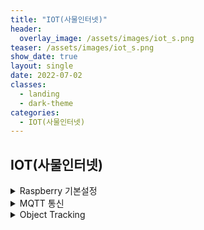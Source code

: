 ```yaml
---
title: "IOT(사물인터넷)"
header:
  overlay_image: /assets/images/iot_s.png
teaser: /assets/images/iot_s.png
show_date: true
layout: single
date: 2022-07-02
classes:
  - landing
  - dark-theme
categories:
  - IOT(사물인터넷)
---
```


## IOT(사물인터넷)

<details>
<summary> Raspberry 기본설정 </summary>
<div markdown="1">

### 라즈베리파이 한글 설치

#### Step.1

```
sudo apt-get install fonts-unfonts-core
sudo apt-get install ibus ibus-hangul
sudo reboot
```

#### Step.2

설정 -> 기본 설정 -> IBus 환경 설정 -> IBus 데몬 실행

### 라즈베리파이 아두이노 설치

```
sudo apt-get install arduino
```

### 라즈베리파이 웹캠 설치

- 웹캠 설정

```
sudo raspi-config
```

Interfacing Options -> Camera -> enable 설정

- 웹캠 정보확인

```
v4l2-ctl -V
```

- 패키지 설치

```
sudo apt-get update
sudo apt-get install fswebcam
```

- 사진 촬영

```
fswebcam -r 1280*960 --no-banner image2.jpg
```

home/pi에서 해당 이미지 확인

</div>
</details>

<details>
<summary> MQTT 통신 </summary>
<div markdown="1">

## MQTT 사물인터넷 통신 프로젝트

- 선수 지식

  - Arduino
  - Node.js
  - MongoDB
  - C언어

- 준비물
  - Wifi 모듈이 있는 보드 (WemosD1)
  - 온/습도 센서 (DH11)
  - LED

### 전체적인 흐름도

<img width="797" alt="스크린샷 2022-06-21 오후 8 30 51" src="https://user-images.githubusercontent.com/79856225/174789401-d987208e-18e5-435d-94ea-8bfa1d8bbff2.png">

### 2가지 방식

1. Socket 통신 방식 제어
2. RESTfull Service 통신 방식 제어

### 개발환경 구성

1. Arduino 설치 후 WeMos D1 R1 보드 선택 후 Blink 예제 실행

2. Wifi 연결 & 웹서버 구축

<details>
<summary> Wifi 연결 </summary>
<div markdown="1">

```c++
#include <ESP8266WiFi.h>
// 헤더파일 include

const char * ssid = "";
const char * password = "";

// 접속할 Wifi 정보 입력

WiFiServer server(80);
// 80 포트로 연결

void setup(){
    Serial.begin(9600);
    // 9600의 속도를 가진 시리얼 통신
    // 시리얼 모니터와 같은 값을 지정하며 해당 보드는 보통 115200
    delay(10);

    Serial.println();
    Serial.print("Connection to");
    Serial.println(ssid);

    WiFi.begin(ssid, password);
    // Wifi 연결 시도

    while(WiFi.status()!= WL_CONNECTED){
        delay(500);
        Serial.print(".");
    } // 연결이 성공할때까지 실행
    Serial.println("");
    Serial.println("WiFi connected");

    server.begin();
    Serial.println("Server started");
    // Server Start!!

    Serial.println(WiFi.localIP());
} //Setup

void loop(){ // Client 요청이 올때마다 웹페이지 전송
    WiFiClient client =  server.available(); // Client 접속 체크

    if(!client){ // 요청이 올때까지 계속 반복
        return;
    }

    Serial.println("New Client");

    String req = client.readStringUntil('\r');
    Serial.println(req);
    client.flush(); // 정보 비우기


    String s = "<html>";
    s = s+ "<meta name= 'viewport' content = 'width=device-width, initial-scale = 1.0'/>";
    s = s+ "<meta http-equiv='Content-Type' content= 'text/html;charset=utf-8'/>";
    s = s+"<head></head><body>Hello World!</body></html>";

    client.print(s);
    delay(1);
    Serial.println("Client disonnected");
}

```

</div>
</details>

<details>
<summary> 웹서버 구축 </summary>
<div markdown="1">

사용 함수 설명

<details>
<summary> ESP8266WebServer() </summary>
<div markdown="1">

- 접속 포트를 설정
- HTTP 프로토콜은 기본적으로 80번 포트를 사용하며 디폴트값으로 지정되어있음

```c++
ESP8266WebServer(int port = 80)
```

| 인자 | 설명      |
| ---- | --------- |
| port | 접속 포트 |

</div>
</details>

<details>
<summary> on() </summary>
<div markdown="1">

- 클라이언트의 요청에 대한 처리 함수
- 서버의 웹 페이지를 표시하는 URL은 컴퓨터의 파일과 마찬가지로 계층적인 디렉토리 구조
- 클라이언트의 요청 처리 함수는 서버에 접속할 수 있는 주소에 따라 달리 지정한다.

```c++
void on(const char * url, ThandlerFunction handler)
```

| 인자    | 설명      |
| ------- | --------- |
| url     | 주소      |
| handler | 처리 함수 |

</div>
</details>

<details>
<summary> onNotFound() </summary>
<div markdown="1">

- 존재하지 않는 주소로 접속하였을 경우 처리 함수

```c++
void onNotFound(ThandlerFunction fn)
```

| 인자 | 설명      |
| ---- | --------- |
| fn   | 처리 함수 |

</div>
</details>

<details>
<summary>begin() </summary>
<div markdown="1">

- 웹 서버를 시작

```c++
void begin()
```

</div>
</details>

<details>
<summary>handleClient() </summary>
<div markdown="1">

- 서버가 시작된 후 클라이언트의 요청을 받을 수 있다, 요청에 대한 처리는 handleClient()를 사용
- handleClient() 함수는 클라이언트의 요청이 있는 경우 클라이언트와 연결으 생성하고 요청을 처리
- 클라이언트가 접속하는 주소에 따라 해당하는 처리 함수 호출

```c++
void handleClient()
```

</div>
</details>

<details>
<summary>send() </summary>
<div markdown="1">

- 클라이언트로 데이터 전송

```c++
void send(int code, char* content_type, String content)
```

| 인자         | 설명             |
| ------------ | ---------------- |
| code         | HTTP 응답 코드   |
| content_type | 전송 내용의 종류 |
| content_type | 전송 내용        |

</div>
</details>

```c++
#include <ESP8266WiFi.h>
#include <WiFiClient.h>
#include <ESP8266WebServer.h>

const char* ssid = "";
const char* password = "";

ESP8266WebServer server(80); const int led = 14;
String s,s_head;

void handleRoot() {
    digitalWrite(led, HIGH);
    s=s_head+"<h1>켜짐</h1><br>";
    server.send(200, "text/html", s);
//server.send(200, "text/plain", "hello from esp8266!");
}

void handleNotFound(){
    digitalWrite(led, 1);
    String message = "File Not Found\n\n";
    message += "URI: ";
    message += server.uri();
    message += "\nMethod: ";
    message += (server.method() == HTTP_GET)?"GET":"POST"; message += "\nArguments: ";
    message += server.args();
    message += "\n";
    for (uint8_t i=0; i<server.args(); i++){
    message += " " + server.argName(i) + ": " + server.arg(i) + "\n"; }
    server.send(404, "text/plain", message);
    digitalWrite(led, 0); }
// WIFI_STA (Station mode, Stand-alone mode)
// 다른 공유기에 접속해서 IP를 할당받고, HTTP 통신을 사용하는 모드입니다
void setupWifi() {
    WiFi.mode(WIFI_STA);
    WiFi.begin(ssid, password); Serial.println("");
// Wait for connection
    while (WiFi.status() != WL_CONNECTED) {
    delay(500);
    Serial.print("."); }
    Serial.println(""); Serial.print("Connected to "); Serial.println(ssid); Serial.print("IP address: "); Serial.println(WiFi.localIP());
}

void setup(void){
    pinMode(led, OUTPUT);
    digitalWrite(led, LOW); Serial.begin(115200);
    // 여기 프로그램 부분을 함수로처리
    setupWifi();
    // 스마트폰에 맟게 크기 조정, html에서 한글 출력하게 설정
    s_head="<meta name='viewport' content='width=device-width, initial-scale=1.0'/>";
    //s=s+"<meta http-equiv='refresh' content='5'/>";
    s_head=s_head+"<meta http-equiv='Content-Type' content='text/html;charset=utf-8' />";
    server.on("/", handleRoot); server.on("/inline", [](){
    //server.send(200, "text/plain", "this works as well");
    digitalWrite(led, LOW);
    s=s_head+"<h1>꺼짐</h1><br>";
    server.send(200, "text/html", s);
    });
    server.onNotFound(handleNotFound);
    server.begin();
    Serial.println("HTTP server started"); }
void loop(void){
    server.handleClient();
}

```

</div>
</details>

3. NodeJs 설치

센서 데이터를 DB에 저장 하고 DB에 저장된 센서 데이터를 웹/앱으로 전송을 해주는 중간 다리역할

- 최신 LTS 파일 다운로드 후 설치 확인

설치된 버전 정보 확인

```
node --version
```

npm 프로그램 버전 확인 (Python pip와 비슷함)

```
npm --version
```

- Visual Studio Code 설치 후 확장팩 다운로드
  확장팩 다운로드는 선택 사항
  - prettier Extension 검색 후 설치
  - Ctrl + Shift + P
    - setting
    - Open Settings(UI) 선택
    - formatOnSave 입력 후 체크박스 선택

4. NodeJs http 서버 생성

- Project 폴더 생성 후 app.js 파일 생성

```javascript
// http 모듈을 이용
const http = require("http");
// require를 이용하여 http 모듈을 가져오기

// 람다식을 이용 (익명 함수)

const server = http.createServer((req, res) => {
  if (req.url === "/") {
    res.write("<h1>Hello from nodejs</h1>");
  } else {
    // 백틱을 사용하면 ${}을 사용해서 문자열과 변수를 적절하게 같이 사용할 수 있다.
    res.wrtie(`<h1>You have entered this urel : ${req.url}</h1>`);
  }
  res.end();
});

server.listen(3000, () => {
  console.log("The server is listening on port 3000");
});
```

- 서버구동 및 실행

```
node app.js
```

3000 port가 개방되고 서버가 구동

http://localhost:3000에 접속 후 확인

5. express 모듈로 서버만들기

express는 NodeJs에서 웹서버를 만들 때 가장많이 사용하는 모듈이다.

npm package (http://npmjs.com)에서 npm 패키지 정보를 알 수 있음

- express 설치 후 실습 코드 입력

express 모듈 설치

```
npm i express
```

실습 코드

```javascript
const express = require("express");
const Server = express();
// GET , POST , DELETE, PUT

Server.get("/", (req, res) => {
  res.send("<h1>Hello from NodeJs</h1>");
});

Server.listen(3300, (err) => {
  if (err) return console.log(err);
  console.log("The Server is Listening on Port 3300");
});
```

- express HTML로 응답

별도의 HTML 파일을 만들어서 응답하는 방식

<img width="408" alt="스크린샷 2022-06-21 오후 11 09 48" src="https://user-images.githubusercontent.com/79856225/174820683-3d507c9a-1e1d-4264-bbe6-00cfddad79fb.png">

1. index.html 파일 생성

```html
<!-- html:5을 입력하면 자동으로 기본 골격을 만들어준다 -->
<!DOCTYPE html>
<html lang="en">
  <head>
    <meta charset="UTF-8" />
    <meta http-equiv="X-UA-Compatible" content="IE=edge" />
    <meta name="viewport" content="width=device-width, initial-scale=1.0" />
    <title>Main</title>
  </head>
  <body>
    <h1>This is MainPage</h1>
  </body>
</html>
```

2. about.html 파일 생성

```html
<!-- html:5을 입력하면 자동으로 기본 골격을 만들어준다 -->
<!DOCTYPE html>
<html lang="en">
  <head>
    <meta charset="UTF-8" />
    <meta http-equiv="X-UA-Compatible" content="IE=edge" />
    <meta name="viewport" content="width=device-width, initial-scale=1.0" />
    <title>About</title>
  </head>
  <body>
    <h1>About</h1>
  </body>
</html>
```

3. app.js 파일 수정

```javascript
const express = require("express");
const Server = express();
// GET , POST , DELETE, PUT
// __dirname을 사용하면 현재 파일이 실행되는 경로를 자동으로 맞춰준다.

Server.get("/", (req, res) => {
  res.sendFile(__dirname + "/index.html");
});

Server.get("/about", (req, res) => {
  res.sendFile(__dirname + "/about.html");
});

Server.listen(3300, (err) => {
  if (err) return console.log(err);
  console.log("The Server is Listening on Port 3300");
});
```

6. Nodejs Middleware 사용하기

특정 데이터를 처리하기전 서버에서 공통적으로 처해야 할 작업
클라이언트의 모든 요청은 미들웨어를 통과해야한다!

<img width="475" alt="스크린샷 2022-06-25 오후 5 58 56" src="https://user-images.githubusercontent.com/79856225/175766255-b94e1bc9-8038-42b0-8d2a-7867145e1a00.png">

1. 404.html 파일 생성

```html
<!DOCTYPE html>
<html lang="en">
  <head>
    <meta charset="UTF-8" />
    <meta http-equiv="X-UA-Compatible" content="IE=edge" />
    <meta name="viewport" content="width=device-width, initial-scale=1.0" />
    <title>Document</title>
  </head>
  <body>
    <h1>Page Not Found 404</h1>
  </body>
</html>
```

2. CSS사용을 위해 public 폴더생성 -> index.css 파일생성

```css
.red {
  color: red;
}
```

3. 미들웨어를 사용해서 public 경로를 공통적으로 적용 app.js 수정

```javascript
const express = require("express");
const Server = express();
// GET , POST , DELETE, PUT

Server, use(express.static(__dirname + "public"));

Server.get("/", (req, res) => {
  res.sendFile(__dirname + "/index.html");
});

Server.get("/about", (req, res) => {
  res.sendFile(__dirname + "/about.html");
});

Server.use((req, res) => {
  res.sendFile(__dirname + "404/html");
});

Server.listen(3300, (err) => {
  if (err) return console.log(err);
  console.log("The Server is Listening on Port 3300");
});
```

4. index.html과 css 파일 연동

```html
<!DOCTYPE html>
<html lang="en">
  <head>
    <meta charset="UTF-8" />
    <meta http-equiv="X-UA-Compatible" content="IE=edge" />
    <meta name="viewport" content="width=device-width, initial-scale=1.0" />
    <link rel="stylesheet" href="/index.css" />
    <title>Main</title>
  </head>
  <body>
    <h1 class="red">This is MainPage</h1>
  </body>
</html>
```



</div>
</details>
 



<details>
<summary> Object Tracking </summary>
<div markdown="1">

# 실시간 객체 트랙킹

등록된 사용자를 제외한 외부침입자를 인식하여 트랙킹하는 방법

### 트래킹 알고리즘과 객체 감지와의 차이점

- 트래킹 알고리즘
  - 감지 알고리즘보다 훨씬 빠름
  - 기존 데이터를 사용하여 다음 탐지에 재사용이 가능하기 때문에
  - 하지만 급격한 변화에는 대응하기 힘들다.

#### 만약 100개의 프레임이 있는 영상의 경우

- 감지 알고리즘 프레임별로 100번의 객제 감지 실행
- 트래킹 알고리즘은 첫 번째 프레임에서 객체를 탐지 후 이 정보를 영상 끝까지 사용

### 2. KCF 및 CSRT 알고리즘

- KCF(KERNAL CORRELATION FILTERS) : 커널 상관 필터로 빠른 알고리즘이지만 빠른 영상에서는 작동이 잘 안된다.
  - 경계 상자가 객체를 놓치는 경우

1. 초기 선택된 프레임이 파티클 필터라는 개념을 적용하여 더 큰 경계 상자 2개를 생성히여 이미지를 더 크게 포함
2. 얼굴의 중앙점을 수학적 연산을 통해 계산
3. 각각의 프레임들을 얼굴의 중앙점에 맞게 업데이트

- CSRT(DISCRIMINATIVE CORRELATION FILTER WITH CHANNEL AND SPATIAL RELIABILITY) : 채널 및 공간 신뢰도를 통한 구분 상관 필터이며 다른 알고리즘보다 정확하지만 느리다.

1. 첫 번째 박스에서 트래킹 하려는 객체를 탐지
2. HOG 기법을 사용하여 학습
   - HOG : 이미지에서 중요 정보는 추출하고 나머지는 버림
3. 랜덤 마르코프 테스를 적용
   - 트래킹 객체의 움직임을 감지
4. 컨피던스 맵
   - 마스크로 가져린 객체만을 추출 (원본 이미지의 정보)
5. 추적할 객체만을 추출

### KCF로 객체 트래킹 구현

```
추적 트래킹을 사용하기 위해서 설치
pip install opencv-contib-python
```

1. New file 생성 (Object_Treacking.py)

```python
import cv2

tracker = cv2.TrackerKCF_create()

video = cv2.VideoCapture(0)
ok, frame = video.read()
## ok -> 올바르게 읽었는지
## 영상의 첫번째만 확인

bbox = cv2.selectROI(frame)
## 첫번째 프레임에 대한 정보만 저장
## 관심영역 선택
print(bbox)

ok = tracker.init(frame, bbox)
# print(ok)


while True:
    ## 영상의 각 프레임 통과
    ok, frame = video.read()

    if not ok: ## 처리할 프레임이 없는경우
        break
    ok, bbox = tracker.update(frame)
    # print(bbox)

    if ok:
        (x, y, w, h) = [int(v) for v in bbox]
        # (420, 24, 390, 519)
        cv2.rectangle(frame, (x,y), (x+w, y+h), (0,255,0), 2,1)
    else:
        cv2.putText(frame, "Error", (100,100), cv2.FONT_HERSHEY_SIMPLEX, 1,(0,0,255),2)

    cv2.imshow("Tracking", frame)

    if cv2.waitKey(1) & 0xFF == 27:
        break ### ESC
```

### CSRT 객체 트래킹 구현

KCF 알고리즘에서는 따라가지 못했던 객체를 따라가는 모습을 볼 수 있다.

```python
import cv2

tracker = cv2.TrackerCSRT_create()
## 위 모델에서 KCF -> CSRT로 바꿔주기만 하면 된다.

video = cv2.VideoCapture(0)
ok, frame = video.read()
## ok -> 올바르게 읽었는지
## 영상의 첫번째만 확인

bbox = cv2.selectROI(frame) 
## 첫번째 프레임에 대한 정보만 저장
## 관심영역 선택
print(bbox)

ok = tracker.init(frame, bbox)
# print(ok)


while True:
    ## 영상의 각 프레임 통과
    ok, frame = video.read()
    
    if not ok: ## 처리할 프레임이 없는경우
        break
    ok, bbox = tracker.update(frame)
    # print(bbox)
    
    if ok:
        (x, y, w, h) = [int(v) for v in bbox]
        # (420, 24, 390, 519)
        cv2.rectangle(frame, (x,y), (x+w, y+h), (0,255,0), 2,1)
    else:
        cv2.putText(frame, "Error", (100,100), cv2.FONT_HERSHEY_SIMPLEX, 1,(0,0,255),2)
    
    cv2.imshow("Tracking", frame)
    
    if cv2.waitKey(1) & 0xFF == 27:
        break ### ESC
```
### 3. Deep Sort 알고리즘

위 두개의 알고리즘 보다 더 좋아 보임

## DeepSORT : 기존 SORT Tracker의 (Detection + Kalman Filter + Hungarian Algorithm) 구조에서 '딥러닝'을 복합한 구조로, Appearance를 이용한 거리 측정 등을 통해 기존 SORT보다 더 뛰어난 성능을 보여주는 추적기이다.

- Kalman filter(칼만 필터)

쉽게 말해 이전 프레임에 등장한 개체를 이용하여 다음 움직임을 예측하는 것이다.

- Hungarian algorithm

Deep sort가 이전등장한 객체와 예측한 객체가 동일하다라고 판별하는 기준

### 설명을 봐도 어렵다 일단 구현해보자..

유투버 The AI Guy의 영상과 Github을 참고하혔음

[참고링크](https://www.youtube.com/watch?v=FuvQ8Melz1o)

## 선수 지식
- YOLOv4 
- Tensorflow
- Google Colab  

##### <u> 가상환경 및 GPU 설정이 어렵다면 COLAB 사용을 추천</u>


### Colab -> 런타임 변경 -> GPU 설정
Coalb 또는 프로젝트를 시작할 폴더에서 Git clone
```
git clone https://github.com/theAIGuysCode/yolov4-deepsort.git
```



1. YOLOv4 가중치파일과 cfg파일을 다운로드  
[Github 주소]https://github.com/AlexeyAB/darknet
- [yolo4.weight](https://github.com/AlexeyAB/darknet/releases/download/darknet_yolo_v3_optimal/yolov4.weights)
- [yolo4.cfg](https://raw.githubusercontent.com/AlexeyAB/darknet/master/cfg/yolov4.cfg)

위 두 파일을 다운로드 해준다.   
##### # 나는 IOT 사용을 위해 tiny모델을 다운로드함

2. 가상환경 설치 및 필요 라이브러리 설치

### <mark>Tensorflow 버전은 2.3.0이어야 한다</mark>
<u>만약 아닌경우 해당 코드 실행</u>
```python
#### 이 코드를 추가하지않으면 실행 불가
!pip uninstall tensorflow -y
!pip install tensorflow==2.3.0
import tensorflow
tensorflow.__version__
```

가상환경 및 라이브러리 설치

```python
# Tensorflow CPU
conda env create -f conda-cpu.yml
conda activate yolov4-cpu

# Tensorflow GPU
conda env create -f conda-gpu.yml
conda activate yolov4-gpu
#  =============== 가상환경설치 ============== 
# TensorFlow CPU
pip install -r requirements.txt

# TensorFlow GPU
pip install -r requirements-gpu.txt

#  =============== 라이브러리 설치 ============== 
```

3. Yolo 모델을 Tensorflow 모델로 변환

#### 변환하는 이유 
- 자유롭게 커스텀이 가능
- tensorflow lite를 이용하여 모바일 개발이 가능
    - YOLO를 라즈베리파이에서 사용함에 있어서 많은 제약이 있다 IOT사용을 위해 모델을 가볍게 만드는과정이 필수

```
python save_model.py --model yolov4 
```
위 명령어로 쉽게 YOLO모델을 tensorflow모델로 변환이 가능하다.



4. 객체 추적하기

변환된 모델을 이용하여 객체 추적

```python
# 저장된 비디오에서 yolo4 deep sort 객체 추적
python object_tracker.py --video ./data/video/test.mp4 --output ./outputs/demo.avi --model yolov4

# 노트북 webcam에서  yolo4 deep sort 객체 추적 (video 0으로 설정)
python object_tracker.py --video 0 --output ./outputs/webcam.avi --model yolov4
```

<mark>tiny 모델 사용법  </mark>

```python
# save yolov4-tiny model
python save_model.py --weights ./data/yolov4-tiny.weights --output ./checkpoints/yolov4-tiny-416 --model yolov4 --tiny

# Run yolov4-tiny object tracker
python object_tracker.py --weights ./checkpoints/yolov4-tiny-416 --model yolov4 --video ./data/video/test.mp4 --output ./outputs/tiny.avi --tiny
```

5. 원하는 클래스만 추적하게 코드 수정

object_tracker.py 파일 수정  
159번째 줄 코드 수정
```python
# 원하는 클래스만을 넣어주면 해당 객체만 트랙킹한다. class정보는 coco.names 또는 자신이 학습한 names파일을 참고한다.
        allowed_classes = list(class_names.values())
        #ex
        # allowed_classes = ['person']
```

</div>
</details> 


<!-- <details>
<summary>  </summary>
<div markdown="1">

</div>
</details>  -->